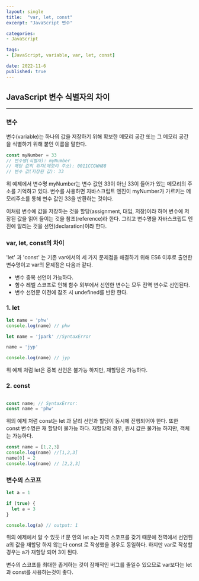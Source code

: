 ```yaml
---
layout: single
title:  "var, let, const"
excerpt: "JavaScript 변수"

categories:
- JavaScript

tags:
- [JavaScript, variable, var, let, const]

date: 2022-11-6
published: true
---
```


## JavaScript 변수 식별자의 차이
---

### 변수
변수(variable)는 하나의 값을 저장하기 위해 확보한 메모리 공간 또는 그 메모리 공간을 식별하기 위해 붙인 이름을 말한다.

```javascript
const myNumber = 33
// 변수명(식별자): myNumber
// 해당 값의 위치(메모리 주소): 0011CCGWH88
// 변수 값(저장된 값): 33
```
위 예제에서 변수명 myNumber는 변수 값인 33이 아닌 33이 들어가 있는 메모리의 주소를 기억하고 있다.
변수를 사용하면 자바스크립트 엔진이 myNumber가 가르키는 메모리주소를 통해 변수 값인 33을 반환하는 것이다.

이처럼 변수에 값을 저장하는 것을 할당(assignment, 대입, 저장)이라 하며 변수에 저장된 값을 읽어 들이는 것을 참조(reference)라 한다. 그리고 변수명을 자바스크립트 엔진에 알리는 것을 선언(declaration)이라 한다.

### var, let, const의 차이

'let' 과 'const' 는 기존 var에서의 세 가지 문제점을 해결하기 위해 ES6 이후로 출연한 변수명이고 var의 문제점은 다음과 같다.
- 변수 중복 선언이 가능하다.
- 함수 레벨 스코프로 인해 함수 외부에서 선언한 변수는 모두 전역 변수로 선언된다.
- 변수 선언문 이전에 참조 시 undefined를 반환 한다.

### 1. let

```javascript
let name = 'phw'
console.log(name) // phw

let name = 'jpark' //SyntaxError

name = 'jyp'

console.log(name) // jyp
```
위 예제 처럼 let은 중복 선언은 불가능 하지만, 재할당은 가능하다.

### 2. const
``` javascript

const name; // SyntaxError: 
const name = 'phw'
```
위의 예제 처럼 const는 let 과 달리 선언과 할당이 동시에 진행되어야 한다.
또한 const 변수명은 재 할당이 불가능 하다. 재할당의 경우, 원시 값은 불가능 하지만, 객체는 가능하다.

```javascript
const name = [1,2,3]
console.log(name) //[1,2,3]
name[0] = 2
console.log(name) // [2,2,3]
```

### 변수의 스코프

```javascript
let a = 1

if (true) {
  let a = 3
}

console.log(a) // output: 1
```

위의 예제에서 알 수 있듯 if 문 안의 let a는 지역 스코프를 갖기 때문에 전역에서 선언된 a의 값을 재할당 하지 않는다 const 로 작성했을 경우도 동일하다.
하지만 var로 작성할 경우는 a가 재할당 되어 3이 된다.


변수의 스코프를 최대한 좁게하는 것이 잠재적인 버그를 줄일수 있으므로 var보다는 let과 const를 사용하는것이 좋다.




